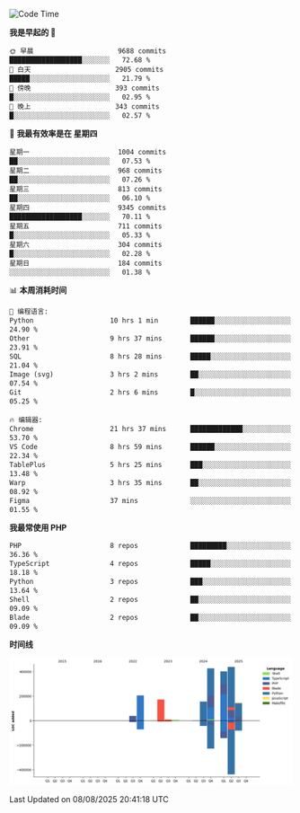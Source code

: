 <!--START_SECTION:waka-->
![Code Time](http://img.shields.io/badge/Code%20Time-3%2C964%20hrs%2043%20mins-blue)

**我是早起的 🐤** 

```text
🌞 早晨                     9688 commits        ██████████████████░░░░░░░   72.68 % 
🌆 白天                     2905 commits        █████░░░░░░░░░░░░░░░░░░░░   21.79 % 
🌃 傍晚                     393 commits         █░░░░░░░░░░░░░░░░░░░░░░░░   02.95 % 
🌙 晚上                     343 commits         █░░░░░░░░░░░░░░░░░░░░░░░░   02.57 % 
```
📅 **我最有效率是在 星期四** 

```text
星期一                      1004 commits        ██░░░░░░░░░░░░░░░░░░░░░░░   07.53 % 
星期二                      968 commits         ██░░░░░░░░░░░░░░░░░░░░░░░   07.26 % 
星期三                      813 commits         ██░░░░░░░░░░░░░░░░░░░░░░░   06.10 % 
星期四                      9345 commits        ██████████████████░░░░░░░   70.11 % 
星期五                      711 commits         █░░░░░░░░░░░░░░░░░░░░░░░░   05.33 % 
星期六                      304 commits         █░░░░░░░░░░░░░░░░░░░░░░░░   02.28 % 
星期日                      184 commits         ░░░░░░░░░░░░░░░░░░░░░░░░░   01.38 % 
```


📊 **本周消耗时间** 

```text
💬 编程语言: 
Python                   10 hrs 1 min        ██████░░░░░░░░░░░░░░░░░░░   24.90 % 
Other                    9 hrs 37 mins       ██████░░░░░░░░░░░░░░░░░░░   23.91 % 
SQL                      8 hrs 28 mins       █████░░░░░░░░░░░░░░░░░░░░   21.04 % 
Image (svg)              3 hrs 2 mins        ██░░░░░░░░░░░░░░░░░░░░░░░   07.54 % 
Git                      2 hrs 6 mins        █░░░░░░░░░░░░░░░░░░░░░░░░   05.25 % 

🔥 编辑器: 
Chrome                   21 hrs 37 mins      █████████████░░░░░░░░░░░░   53.70 % 
VS Code                  8 hrs 59 mins       ██████░░░░░░░░░░░░░░░░░░░   22.34 % 
TablePlus                5 hrs 25 mins       ███░░░░░░░░░░░░░░░░░░░░░░   13.48 % 
Warp                     3 hrs 35 mins       ██░░░░░░░░░░░░░░░░░░░░░░░   08.92 % 
Figma                    37 mins             ░░░░░░░░░░░░░░░░░░░░░░░░░   01.55 % 
```

**我最常使用 PHP** 

```text
PHP                      8 repos             █████████░░░░░░░░░░░░░░░░   36.36 % 
TypeScript               4 repos             █████░░░░░░░░░░░░░░░░░░░░   18.18 % 
Python                   3 repos             ███░░░░░░░░░░░░░░░░░░░░░░   13.64 % 
Shell                    2 repos             ██░░░░░░░░░░░░░░░░░░░░░░░   09.09 % 
Blade                    2 repos             ██░░░░░░░░░░░░░░░░░░░░░░░   09.09 % 
```



**时间线**

![Lines of Code chart](https://raw.githubusercontent.com/abrahamgreyson/abrahamgreyson/main/assets/bar_graph.png)


 Last Updated on 08/08/2025 20:41:18 UTC
<!--END_SECTION:waka-->
